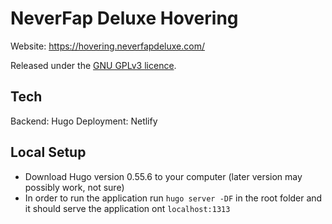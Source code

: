 # NeverFap Deluxe Hovering

Website: https://hovering.neverfapdeluxe.com/

Released under the [GNU GPLv3 licence](https://github.com/neverfap-deluxe/nfd-api/blob/master/LICENSE).


## Tech

Backend: Hugo
Deployment: Netlify


## Local Setup

- Download Hugo version 0.55.6 to your computer (later version may possibly work, not sure)
- In order to run the application run `hugo server -DF` in the root folder and it should serve the application ont `localhost:1313`

